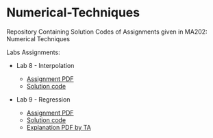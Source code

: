# Numerical-Techniques

Repository Containing Solution Codes of Assignments given in MA202: Numerical Techniques

Labs Assignments:

- Lab 8 - Interpolation

  - [Assignment PDF](lab8/lab8_MA202.pdf)
  - [Solution code](/lab8/lab9.m)

- Lab 9 - Regression

  - [Assignment PDF](/lab9/MA202_lab9.pdf)
  - [Solution code](/lab9/lab9.m)
  - [Explanation PDF by TA](/lab9/MA202_lab9_slides.pdf)
